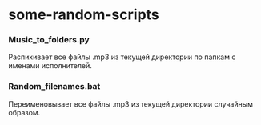 # some-random-scripts


### Music_to_folders.py
Распихивает все файлы .mp3 из текущей директории по папкам с именами исполнителей.

### Random_filenames.bat
Переименовывает все файлы .mp3 из текущей директории случайным образом.
